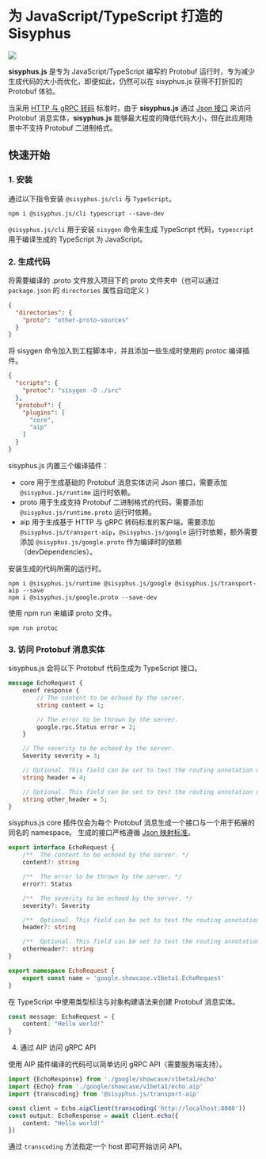 # 为 JavaScript/TypeScript 打造的 Sisyphus

[![](https://img.shields.io/npm/v/@sisyphus.js/runtime)](https://www.npmjs.com/package/@sisyphus.js/runtime)

**sisyphus.js** 是专为 JavaScript/TypeScript 编写的 Protobuf 运行时，专为减少生成代码的大小而优化，即便如此，仍然可以在 sisyphus.js 获得不打折扣的 Protobuf 体验。

当采用 [HTTP 与 gRPC 转码](https://aip.bybutter.com/127) 标准时，由于 **sisyphus.js**
通过 [Json 接口](https://developers.google.com/protocol-buffers/docs/proto3#json) 来访问 Protobuf 消息实体，**sisyphus.js**
能够最大程度的降低代码大小，但在此应用场景中不支持 Protobuf 二进制格式。

## 快速开始

### 1. 安装

通过以下指令安装 `@sisyphus.js/cli` 与 `TypeScript`。

```shell
npm i @sisyphus.js/cli typescript --save-dev
```

`@sisyphus.js/cli` 用于安装 `sisygen` 命令来生成 TypeScript 代码，`typescript` 用于编译生成的 TypeScript 为 JavaScript。

### 2. 生成代码

将需要编译的 .proto 文件放入项目下的 proto 文件夹中（也可以通过 `package.json` 的 `directories` 属性自动定义 ）

```json
{
  "directories": {
    "proto": "other-proto-sources"
  }
}
```

将 sisygen 命令加入到工程脚本中，并且添加一些生成时使用的 protoc 编译插件。

```json
{
  "scripts": {
    "protoc": "sisygen -O ./src"
  },
  "protobuf": {
    "plugins": [
      "core",
      "aip"
    ]
  }
}
```

sisyphus.js 内置三个编译插件：

- core 用于生成基础的 Protobuf 消息实体访问 Json 接口，需要添加 `@sisyphus.js/runtime` 运行时依赖。
- proto 用于生成支持 Protobuf 二进制格式的代码，需要添加 `@sisyphus.js/runtime.proto` 运行时依赖。
- aip 用于生成基于 HTTP 与 gRPC 转码标准的客户端，需要添加 `@sisyphus.js/transport-aip`，`@sisyphus.js/google`
  运行时依赖，额外需要添加 `@sisyphus.js/google.proto` 作为编译时的依赖（devDependencies）。

安装生成的代码所需的运行时。

```shell
npm i @sisyphus.js/runtime @sisyphus.js/google @sisyphus.js/transport-aip --save
npm i @sisyphus.js/google.proto --save-dev
```

使用 npm run 来编译 proto 文件。

```shell
npm run protoc
```

### 3. 访问 Protobuf 消息实体

sisyphus.js 会将以下 Protobuf 代码生成为 TypeScript 接口。

```protobuf
message EchoRequest {
    oneof response {
        // The content to be echoed by the server.
        string content = 1;

        // The error to be thrown by the server.
        google.rpc.Status error = 2;
    }

    // The severity to be echoed by the server.
    Severity severity = 3;

    // Optional. This field can be set to test the routing annotation on the Echo method.
    string header = 4;

    // Optional. This field can be set to test the routing annotation on the Echo method.
    string other_header = 5;
}
```

sisyphus.js core 插件仅会为每个 Protobuf 消息生成一个接口与一个用于拓展的同名的 namespace。
生成的接口严格遵循 [Json 映射标准](https://developers.google.com/protocol-buffers/docs/proto3#json)。

```typescript
export interface EchoRequest {
    /**  The content to be echoed by the server. */
    content?: string

    /**  The error to be thrown by the server. */
    error?: Status

    /**  The severity to be echoed by the server. */
    severity?: Severity

    /**  Optional. This field can be set to test the routing annotation on the Echo method. */
    header?: string

    /**  Optional. This field can be set to test the routing annotation on the Echo method. */
    otherHeader?: string
}

export namespace EchoRequest {
    export const name = 'google.showcase.v1beta1.EchoRequest'
}
```

在 TypeScript 中使用类型标注与对象构建语法来创建 Protobuf 消息实体。

```typescript
const message: EchoRequest = {
    content: "Hello world!"
}
```

4. 通过 AIP 访问 gRPC API

使用 AIP 插件编译的代码可以简单访问 gRPC API（需要服务端支持）。

```typescript
import {EchoResponse} from './google/showcase/v1beta1/echo'
import {Echo} from './google/showcase/v1beta1/echo.aip'
import {transcoding} from '@sisyphus.js/transport-aip'

const client = Echo.aipClient(transcoding('http://localhost:8080'))
const output: EchoResponse = await client.echo({
    content: "Hello world!"
})
```

通过 `transcoding` 方法指定一个 host 即可开始访问 API。
